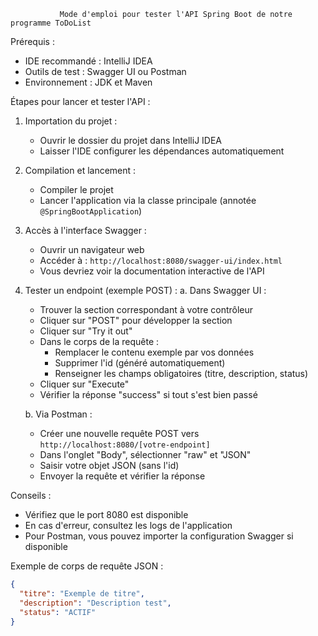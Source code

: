                Mode d'emploi pour tester l'API Spring Boot de notre programme ToDoList


Prérequis :
- IDE recommandé : IntelliJ IDEA
- Outils de test : Swagger UI ou Postman
- Environnement : JDK et Maven

Étapes pour lancer et tester l'API :
1. Importation du projet :
   - Ouvrir le dossier du projet dans IntelliJ IDEA
   - Laisser l'IDE configurer les dépendances automatiquement

2. Compilation et lancement :
   - Compiler le projet 
   - Lancer l'application via la classe principale (annotée `@SpringBootApplication`)

3. Accès à l'interface Swagger :
   - Ouvrir un navigateur web
   - Accéder à : `http://localhost:8080/swagger-ui/index.html`
   - Vous devriez voir la documentation interactive de l'API

4. Tester un endpoint (exemple POST) :
   a. Dans Swagger UI :
   - Trouver la section correspondant à votre contrôleur
   - Cliquer sur "POST" pour développer la section
   - Cliquer sur "Try it out"
   - Dans le corps de la requête :
     * Remplacer le contenu exemple par vos données
     * Supprimer l'id (généré automatiquement)
     * Renseigner les champs obligatoires (titre, description, status)
   - Cliquer sur "Execute"
   - Vérifier la réponse "success" si tout s'est bien passé

   b. Via Postman :
   - Créer une nouvelle requête POST vers `http://localhost:8080/[votre-endpoint]`
   - Dans l'onglet "Body", sélectionner "raw" et "JSON"
   - Saisir votre objet JSON (sans l'id)
   - Envoyer la requête et vérifier la réponse

Conseils :
- Vérifiez que le port 8080 est disponible
- En cas d'erreur, consultez les logs de l'application
- Pour Postman, vous pouvez importer la configuration Swagger si disponible

Exemple de corps de requête JSON :
```json
{
  "titre": "Exemple de titre",
  "description": "Description test",
  "status": "ACTIF"
}
```

